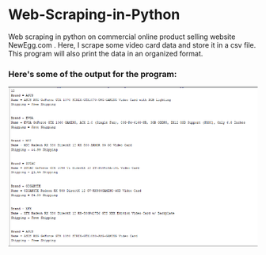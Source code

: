 # Web-Scraping-in-Python
Web scraping in python on commercial online product selling website NewEgg.com . Here, I scrape some video card data and store it in a csv file. This program will also print the data in an organized format. 

### Here's some of the output for the program:  

!['Could not load image'](Output.png)
